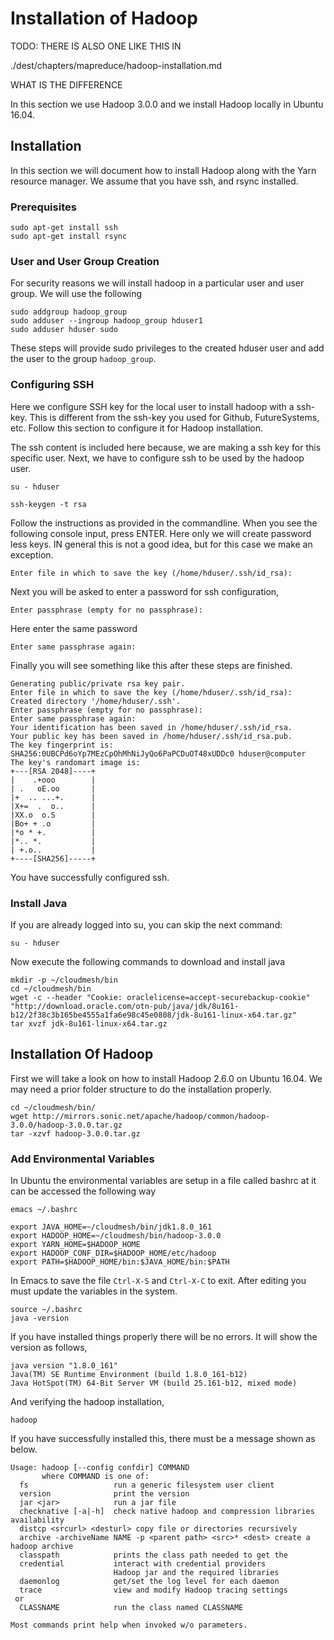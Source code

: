Installation of Hadoop
======================

TODO: THERE IS ALSO ONE LIKE THIS IN

./dest/chapters/mapreduce/hadoop-installation.md

WHAT IS THE DIFFERENCE


In this section we use Hadoop 3.0.0 and we install Hadoop locally in
Ubuntu 16.04.

Installation
-----------

In this section we will document how to install Hadoop along with the
Yarn resource manager. We assume that you have ssh, and rsync installed.

### Prerequisites

    sudo apt-get install ssh
    sudo apt-get install rsync

### User and User Group Creation

For security reasons we will install hadoop in a particular user and
user group. We will use the following

    sudo addgroup hadoop_group
    sudo adduser --ingroup hadoop_group hduser1
    sudo adduser hduser sudo

These steps will provide sudo privileges to the created hduser user and
add the user to the group `hadoop_group`.

### Configuring SSH

Here we configure SSH key for the local user to install hadoop with a
ssh-key. This is different from the ssh-key you used for Github,
FutureSystems, etc. Follow this section to configure it for Hadoop
installation.

The ssh content is included here because, we are making a ssh key for
this specific user. Next, we have to configure ssh to be used by the
hadoop user.

    su - hduser

    ssh-keygen -t rsa

Follow the instructions as provided in the commandline. When you see the
following console input, press ENTER. Here only we will create password
less keys. IN general this is not a good idea, but for this case we
make an exception.

    Enter file in which to save the key (/home/hduser/.ssh/id_rsa):

Next you will be asked to enter a password for ssh configuration,

    Enter passphrase (empty for no passphrase):

Here enter the same password

    Enter same passphrase again:

Finally you will see something like this after these steps are finished.

    Generating public/private rsa key pair.
    Enter file in which to save the key (/home/hduser/.ssh/id_rsa):
    Created directory '/home/hduser/.ssh'.
    Enter passphrase (empty for no passphrase):
    Enter same passphrase again:
    Your identification has been saved in /home/hduser/.ssh/id_rsa.
    Your public key has been saved in /home/hduser/.ssh/id_rsa.pub.
    The key fingerprint is:
    SHA256:0UBCPd6oYp7MEzCpOhMhNiJyQo6PaPCDuOT48xUDDc0 hduser@computer
    The key's randomart image is:
    +---[RSA 2048]----+
    |    .+ooo        |
    | .   oE.oo       |
    |+  .. ...+.      |
    |X+=  .  o..      |
    |XX.o  o.S        |
    |Bo+ + .o         |
    |*o * +.          |
    |*.. *.           |
    | +.o..           |
    +----[SHA256]-----+

You have successfully configured ssh.

### Install Java

If you are already logged into su, you can skip the next command:

    su - hduser

Now execute the following commands to download and install java

    mkdir -p ~/cloudmesh/bin
    cd ~/cloudmesh/bin
    wget -c --header "Cookie: oraclelicense=accept-securebackup-cookie" "http://download.oracle.com/otn-pub/java/jdk/8u161-b12/2f38c3b165be4555a1fa6e98c45e0808/jdk-8u161-linux-x64.tar.gz"
    tar xvzf jdk-8u161-linux-x64.tar.gz

Installation Of Hadoop
----------------------

First we will take a look on how to install Hadoop 2.6.0 on Ubuntu
16.04. We may need a prior folder structure to do the installation
properly.

    cd ~/cloudmesh/bin/
    wget http://mirrors.sonic.net/apache/hadoop/common/hadoop-3.0.0/hadoop-3.0.0.tar.gz
    tar -xzvf hadoop-3.0.0.tar.gz

### Add Environmental Variables

In Ubuntu the environmental variables are setup in a file called bashrc
at it can be accessed the following way

    emacs ~/.bashrc

    export JAVA_HOME=~/cloudmesh/bin/jdk1.8.0_161
    export HADOOP_HOME=~/cloudmesh/bin/hadoop-3.0.0
    export YARN_HOME=$HADOOP_HOME
    export HADOOP_CONF_DIR=$HADOOP_HOME/etc/hadoop
    export PATH=$HADOOP_HOME/bin:$JAVA_HOME/bin:$PATH

In Emacs to save the file `Ctrl-X-S` and `Ctrl-X-C` to exit. After
editing you must update the variables in the system.

    source ~/.bashrc
    java -version

If you have installed things properly there will be no errors. It will
show the version as follows,

    java version "1.8.0_161"
    Java(TM) SE Runtime Environment (build 1.8.0_161-b12)
    Java HotSpot(TM) 64-Bit Server VM (build 25.161-b12, mixed mode)

And verifying the hadoop installation,

    hadoop

If you have successfully installed this, there must be a message shown
as below.

    Usage: hadoop [--config confdir] COMMAND
           where COMMAND is one of:
      fs                   run a generic filesystem user client
      version              print the version
      jar <jar>            run a jar file
      checknative [-a|-h]  check native hadoop and compression libraries availability
      distcp <srcurl> <desturl> copy file or directories recursively
      archive -archiveName NAME -p <parent path> <src>* <dest> create a hadoop archive
      classpath            prints the class path needed to get the
      credential           interact with credential providers
                           Hadoop jar and the required libraries
      daemonlog            get/set the log level for each daemon
      trace                view and modify Hadoop tracing settings
     or
      CLASSNAME            run the class named CLASSNAME

    Most commands print help when invoked w/o parameters.

